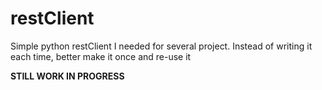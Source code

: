 # restClient

Simple python restClient I needed for several project. Instead of writing it each time, better make it once and re-use it

**STILL WORK IN PROGRESS**